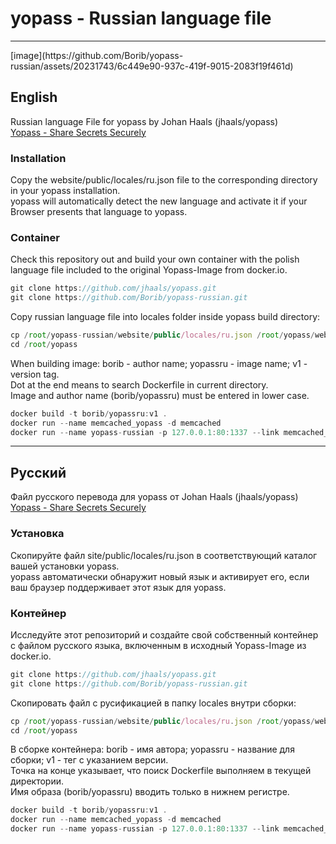 # yopass - Russian language file
<hr style="border-width: 3px;">
[image](https://github.com/Borib/yopass-russian/assets/20231743/6c449e90-937c-419f-9015-2083f19f461d)

## English
Russian language File for yopass by Johan Haals (jhaals/yopass)<br>
<a href="https://github.com/jhaals/yopass">Yopass - Share Secrets Securely</a>

### Installation
Copy the website/public/locales/ru.json file to the corresponding directory in your yopass installation.<br>
yopass will automatically detect the new language and activate it if your Browser presents that language to yopass.

### Container
Check this repository out and build your own container with the polish language file included to the original Yopass-Image from docker.io.
```javascript copy
git clone https://github.com/jhaals/yopass.git
git clone https://github.com/Borib/yopass-russian.git
```
Copy russian language file into locales folder inside yopass build directory:
```javascript copy
cp /root/yopass-russian/website/public/locales/ru.json /root/yopass/website/public/locales/
cd /root/yopass
```
When building image: borib - author name; yopassru - image name; v1 - version tag.<br>
Dot at the end means to search Dockerfile in current directory.<br>
Image and author name (borib/yopassru) must be entered in lower case.
```javascript copy
docker build -t borib/yopassru:v1 .
docker run --name memcached_yopass -d memcached
docker run --name yopass-russian -p 127.0.0.1:80:1337 --link memcached_yopass:memcached -d borib/yopassru:v1 --memcached=memcached:11211
```
<hr style="border-width: 3px;">

## Русский
Файл русского перевода для yopass от Johan Haals (jhaals/yopass)<br>
<a href="https://github.com/jhaals/yopass">Yopass - Share Secrets Securely</a>

### Установка
Скопируйте файл site/public/locales/ru.json в соответствующий каталог вашей установки yopass.<br>
yopass автоматически обнаружит новый язык и активирует его, если ваш браузер поддерживает этот язык для yopass.

### Контейнер
Исследуйте этот репозиторий и создайте свой собственный контейнер с файлом русского языка, включенным в исходный Yopass-Image из docker.io.
```javascript copy
git clone https://github.com/jhaals/yopass.git
git clone https://github.com/Borib/yopass-russian.git
```
Cкопировать файл с русификацией в папку locales внутри сборки:
```javascript copy
cp /root/yopass-russian/website/public/locales/ru.json /root/yopass/website/public/locales/
cd /root/yopass
```
В сборке контейнера: borib - имя автора; yopassru - название для сборки; v1 - тег с указанием версии.<br>
Точка на конце указывает, что поиск Dockerfile выполняем в текущей директории.<br>
Имя образа (borib/yopassru) вводить только в нижнем регистре.
```javascript copy
docker build -t borib/yopassru:v1 .
docker run --name memcached_yopass -d memcached
docker run --name yopass-russian -p 127.0.0.1:80:1337 --link memcached_yopass:memcached -d borib/yopassru:v1 --memcached=memcached:11211
```
